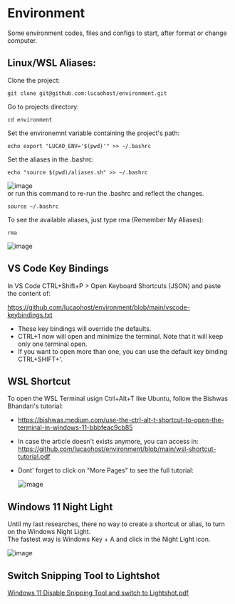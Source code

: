 # Environment
Some environment codes, files and configs to start, after format or change computer.

## Linux/WSL Aliases:
Clone the project:

```
git clone git@github.com:lucaohost/environment.git
```
Go to projects directory:
```
cd environment
```
Set the environemnt variable containing the project's path:
```
echo export "LUCAO_ENV='$(pwd)'" >> ~/.bashrc
```
Set the aliases in the .bashrc:
```
echo "source $(pwd)/aliases.sh" >> ~/.bashrc
```
![image](https://github.com/lucaohost/environment/assets/31621714/b0e384df-02a1-4674-9b91-9d84c75ca4cc)   
or run this command to re-run the .bashrc and reflect the changes.
```
source ~/.bashrc
```
To see the available aliases, just type rma (Remember My Aliases):

```
rma
```
![image](https://github.com/lucaohost/environment/assets/31621714/ca2e752b-23ef-4caa-b676-7fcccae915ec)   


## VS Code Key Bindings
In VS Code CTRL+Shift+P > Open Keyboard Shortcuts (JSON) and paste the content of:

https://github.com/lucaohost/environment/blob/main/vscode-keybindings.txt

* These key bindings will override the defaults.
* CTRL+1 now will open and minimize the terminal. Note that it will keep only one terminal open.
* If you want to open more than one, you can use the default key binding CTRL+SHIFT+'.

## WSL Shortcut
To open the WSL Terminal usign Ctrl+Alt+T like Ubuntu, follow the Bishwas Bhandari's tutorial:
* https://bishwas.medium.com/use-the-ctrl-alt-t-shortcut-to-open-the-terminal-in-windows-11-bbbfeac9cb85
* In case the article doesn't exists anymore, you can access in: https://github.com/lucaohost/environment/blob/main/wsl-shortcut-tutorial.pdf
* Dont' forget to click on "More Pages" to see the full tutorial:
  
  ![image](https://github.com/lucaohost/environment/assets/31621714/990dbe57-8021-4064-b800-0e4d1d910938)

## Windows 11 Night Light   
Until my last researches, there no way to create a shortcut or alias, to turn on the Windows Night Light.   
The fastest way is Windows Key + A and click in the Night Light icon.   

![image](https://github.com/lucaohost/environment/assets/31621714/e2893bc1-61c1-4922-8442-1d83a9a2e6fc)   

## Switch Snipping Tool to Lightshot   
[Windows 11 Disable Snipping Tool and switch to Lightshot.pdf](https://github.com/lucaohost/environment/files/15030381/Windows.11.Disable.Snipping.Tool.and.switch.to.Lightshot.pdf)











